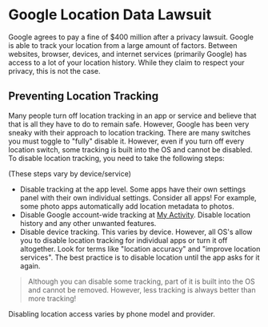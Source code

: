 # Google Location Data Lawsuit

Google agrees to pay a fine of $400 million after a privacy lawsuit. Google is able to track your location from a large amount of factors. Between websites, browser, devices, and internet services (primarily Google) has access to a lot of your location history. While they claim to respect your privacy, this is not the case.

## Preventing Location Tracking

Many people turn off location tracking in an app or service and believe that that is all they have to do to remain safe. However, Google has been very sneaky with their approach to location tracking. There are many switches you must toggle to "fully" disable it. However, even if you turn off every location switch, some tracking is built into the OS and cannot be disabled. To disable location tracking, you need to take the following steps:

(These steps vary by device/service)
- Disable tracking at the app level. Some apps have their own settings panel with their own individual settings. Consider all apps! For example, some photo apps automatically add location metadata to photos.
- Disable Google account-wide tracking at [My Activity](https://myactivity.google.com/). Disable location history and any other unwanted features.
- Disable device tracking. This varies by device. However, all OS's allow you to disable location tracking for individual apps or turn it off altogether. Look for terms like "location accuracy" and "improve location services". The best practice is to disable location until the app asks for it again.

> Although you can disable some tracking, part of it is built into the OS and cannot be removed. However, less tracking is always better than more tracking!

Disabling location access varies by phone model and provider.